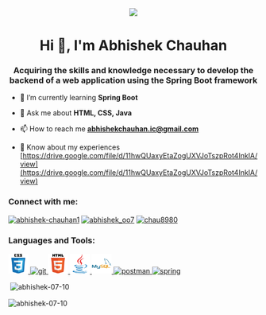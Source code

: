 <div align="center"><img src = "https://media3.giphy.com/media/u1WhXLjwgcXpHJBMRM/200.webp?cid=ecf05e47jnnhbxpbkop008lba1jro1zial7mith8156hws94&rid=200.webp&ct=g"></div>
<h1 align="center">Hi 👋, I'm Abhishek Chauhan</h1>
<h3 align="center">Acquiring the skills and knowledge necessary to develop the backend of a web application using the Spring Boot framework</h3>

- 🌱 I’m currently learning **Spring Boot**

- 💬 Ask me about **HTML, CSS, Java**

- 📫 How to reach me **abhishekchauhan.ic@gmail.com**

- 📄 Know about my experiences [https://drive.google.com/file/d/11hwQUaxyEtaZogUXVJoTszpRot4InklA/view](https://drive.google.com/file/d/11hwQUaxyEtaZogUXVJoTszpRot4InklA/view)

<h3 align="left">Connect with me:</h3>
<p align="left">
<a href="https://linkedin.com/in/abhishek-chauhan1" target="blank"><img align="center" src="https://raw.githubusercontent.com/rahuldkjain/github-profile-readme-generator/master/src/images/icons/Social/linked-in-alt.svg" alt="abhishek-chauhan1" height="30" width="40" /></a>
<a href="https://www.hackerrank.com/abhishek_oo7" target="blank"><img align="center" src="https://raw.githubusercontent.com/rahuldkjain/github-profile-readme-generator/master/src/images/icons/Social/hackerrank.svg" alt="abhishek_oo7" height="30" width="40" /></a>
<a href="https://www.leetcode.com/chau8980" target="blank"><img align="center" src="https://raw.githubusercontent.com/rahuldkjain/github-profile-readme-generator/master/src/images/icons/Social/leet-code.svg" alt="chau8980" height="30" width="40" /></a>
</p>

<h3 align="left">Languages and Tools:</h3>
<p align="left"> <a href="https://www.w3schools.com/css/" target="_blank" rel="noreferrer"> <img src="https://raw.githubusercontent.com/devicons/devicon/master/icons/css3/css3-original-wordmark.svg" alt="css3" width="40" height="40"/> </a> <a href="https://git-scm.com/" target="_blank" rel="noreferrer"> <img src="https://www.vectorlogo.zone/logos/git-scm/git-scm-icon.svg" alt="git" width="40" height="40"/> </a> <a href="https://www.w3.org/html/" target="_blank" rel="noreferrer"> <img src="https://raw.githubusercontent.com/devicons/devicon/master/icons/html5/html5-original-wordmark.svg" alt="html5" width="40" height="40"/> </a> <a href="https://www.java.com" target="_blank" rel="noreferrer"> <img src="https://raw.githubusercontent.com/devicons/devicon/master/icons/java/java-original.svg" alt="java" width="40" height="40"/> </a> <a href="https://www.mysql.com/" target="_blank" rel="noreferrer"> <img src="https://raw.githubusercontent.com/devicons/devicon/master/icons/mysql/mysql-original-wordmark.svg" alt="mysql" width="40" height="40"/> </a> <a href="https://postman.com" target="_blank" rel="noreferrer"> <img src="https://www.vectorlogo.zone/logos/getpostman/getpostman-icon.svg" alt="postman" width="40" height="40"/> </a> <a href="https://spring.io/" target="_blank" rel="noreferrer"> <img src="https://www.vectorlogo.zone/logos/springio/springio-icon.svg" alt="spring" width="40" height="40"/> </a> </p>

<p>&nbsp;<img align="center" src="https://github-readme-stats.vercel.app/api?username=abhishek-07-10&show_icons=true&locale=en" alt="abhishek-07-10" /></p>

<p><img align="center" src="https://github-readme-streak-stats.herokuapp.com/?user=abhishek-07-10&" alt="abhishek-07-10" /></p>
